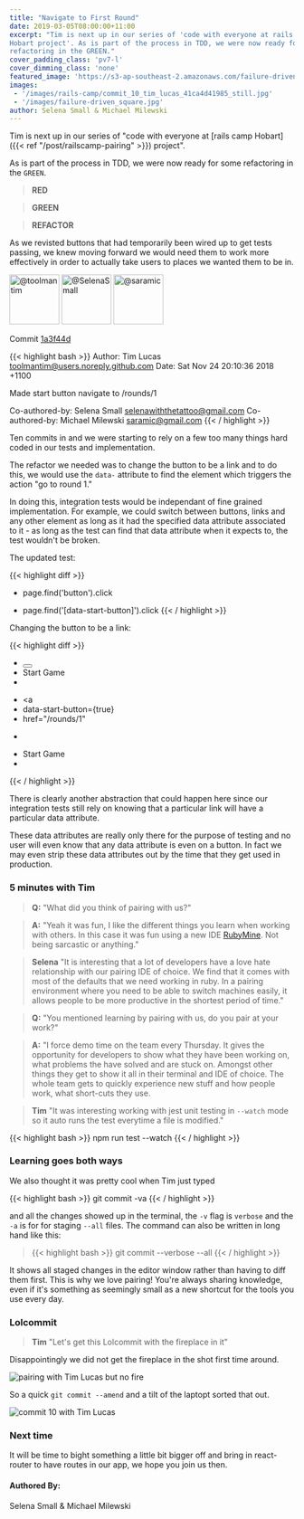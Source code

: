 ```yaml
---
title: "Navigate to First Round"
date: 2019-03-05T08:00:00+11:00
excerpt: "Tim is next up in our series of 'code with everyone at rails camp
Hobart project'. As is part of the process in TDD, we were now ready for some
refactoring in the GREEN."
cover_padding_class: 'pv7-l'
cover_dimming_class: 'none'
featured_image: 'https://s3-ap-southeast-2.amazonaws.com/failure-driven-blog/railscamp-24-woodfield-hobart/commit_10_tim_lucas_41ca4d41985.gif'
images:
 - '/images/rails-camp/commit_10_tim_lucas_41ca4d41985_still.jpg'
 - '/images/failure-driven_square.jpg'
author: Selena Small & Michael Milewski
---
```


Tim is next up in our series of "code with everyone at [rails camp
Hobart]({{< ref "/post/railscamp-pairing" >}}) project".

As is part of the process in TDD, we were now ready for some refactoring in the
`GREEN`.

> **RED**

> **GREEN**

> **REFACTOR**

As we revisted buttons that had temporarily been wired up to get tests passing,
we knew moving forward we would need them to work more effectively in order to
actually take users to places we wanted them to be in.

<img alt="@toolmantim" src="//github.com/toolmantim.png" style="display: inline; width: 88px;" height="88" />
<img alt="@SelenaSmall" src="//github.com/SelenaSmall.png" style="display: inline; width: 88px;" height="88" />
<img alt="@saramic" src="//github.com/saramic.png" style="display: inline; width: 88px;" height="88" />

Commit [1a3f44d](https://github.com/failure-driven/railscamp-search-term/commit/1a3f44d31def8160b6f7ff4a14a297055c037b36)

{{< highlight bash >}}
Author: Tim Lucas <toolmantim@users.noreply.github.com>
Date:   Sat Nov 24 20:10:36 2018 +1100

Made start button navigate to /rounds/1

Co-authored-by: Selena Small <selenawiththetattoo@gmail.com>
Co-authored-by: Michael Milewski <saramic@gmail.com>
{{< / highlight >}}

Ten commits in and we were starting to rely on a few too many things hard coded
in our tests and implementation.

The refactor we needed was to change the button to be a link and to do this, we
would use the `data-` attribute to find the element which triggers the action
"go to round 1."

In doing this, integration tests would be independant of fine grained
implementation. For example, we could switch between buttons, links and any
other element as long as it had the specified data attribute associated to it -
as long as the test can find that data attribute when it expects to, the test
wouldn't be broken.

The updated test:

{{< highlight diff >}}
- page.find('button').click
+ page.find('[data-start-button]').click
{{< / highlight >}}

Changing the button to be a link:

{{< highlight diff >}}
- <button>
-   Start Game
- </button>
+ <a
+   data-start-button={true}
+   href="/rounds/1"
+ >
+   Start Game
+ </a>
{{< / highlight >}}

There is clearly another abstraction that could happen here since our
integration tests still rely on knowing that a particular link will have a
particular data attribute.

These data attributes are really only there for the purpose of testing and no
user will even know that any data attribute is even on a button. In fact we may
even strip these data attributes out by the time that they get used in
production.

### 5 minutes with Tim

> **Q:** "What did you think of pairing with us?"

> **A:** "Yeah it was fun, I like the different things you learn when working
> with others. In this case it was fun using a new IDE [RubyMine](https://www.jetbrains.com/ruby/).
> Not being sarcastic or anything."

> **Selena** "It is interesting that a lot of developers have a love hate
> relationship with our pairing IDE of choice. We find that it comes with most
> of the defaults that we need working in ruby. In a pairing environment where
> you need to be able to switch machines easily, it allows people to be more
> productive in the shortest period of time."

> **Q:** "You mentioned learning by pairing with us, do you pair at your
> work?"

> **A:** "I force demo time on the team every Thursday. It gives the
> opportunity for developers to show what they have been working on, what
> problems the have solved and are stuck on. Amongst other things they get to
> show it all in their terminal and IDE of choice. The whole team gets to
> quickly experience new stuff and how people work, what short-cuts they use.

> **Tim** "It was interesting working with jest unit testing in `--watch` mode
> so it auto runs the test everytime a file is modified."

{{< highlight bash >}}
npm run test --watch
{{< / highlight >}}

### Learning goes both ways

We also thought it was pretty cool when Tim just typed

{{< highlight bash >}}
git commit -va
{{< / highlight >}}

and all the changes showed up in the terminal, the `-v` flag is `verbose` and
the `-a` is for for staging `--all` files. The command can also be written in
long hand like this:

> {{< highlight bash >}}
git commit --verbose --all
{{< / highlight >}}

It shows all staged changes in the editor window rather than having to diff
them first. This is why we love pairing! You're always sharing knowledge, even
if it's something as seemingly small as a new shortcut for the tools you use
every day.

### Lolcommit

> **Tim** "Let's get this Lolcommit with the fireplace in it"

Disappointingly we did not get the fireplace in the shot first time around.

![pairing with Tim Lucas but no fire](https://s3-ap-southeast-2.amazonaws.com/failure-driven-blog/railscamp-24-woodfield-hobart/commit_10_tim_lucas__test_10cff08fa15.gif)

So a quick `git commit --amend` and a tilt of the laptopt sorted that out.

![commit 10 with Tim Lucas](https://s3-ap-southeast-2.amazonaws.com/failure-driven-blog/railscamp-24-woodfield-hobart/commit_10_tim_lucas_41ca4d41985.gif)

### Next time

It will be time to bight something a little bit bigger off and bring in
react-router to have routes in our app, we hope you join us then.

#### Authored By:

Selena Small & Michael Milewski
